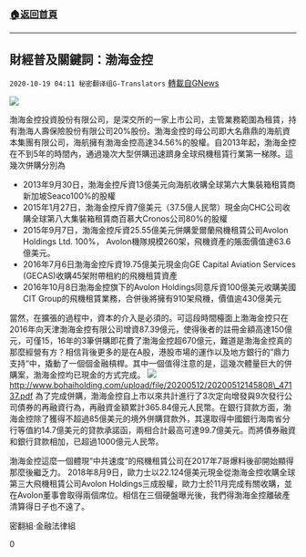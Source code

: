###  [:house:返回首頁](https://github.com/ourhimalayas/txt)
---

## 財經普及關鍵詞：渤海金控
`2020-10-19 04:11 秘密翻译组G-Translators` [轉載自GNews](https://gnews.org/zh-hant/433396/)

![]()![](https://gnews-media-offload.s3.amazonaws.com/wp-content/uploads/2020/10/19034126/1-100.jpg)


渤海金控投資股份有限公司，是深交所的一家上市公司，主管業務範圍為租賃，持有渤海人壽保險股份有限公司20%股份。渤海金控的母公司即大名鼎鼎的海航資本集團有限公司，海航擁有渤海金控高達34.56%的股權。自2013年起，渤海金控在不到5年的時間內，通過幾次大型併購迅速躋身全球飛機租賃行業第一梯隊。這幾次併購分別為

- 2013年9月30日，渤海金控斥資13億美元向海航收購全球第六大集裝箱租賃商新加坡Seaco100%的股權
- 2015年1月27日，渤海金控斥資7億美元（37.5億人民幣）現金向CHC公司收購全球第八大集裝箱租賃商百慕大Cronos公司80%的股權
- 2015年9月7日，渤海金控斥資25.55億美元併購愛爾蘭飛機租賃公司Avolon Holdings Ltd. 100%， Avolon機隊規模260架，飛機資產的賬面價值達63.6億美元。
- 2016年7月6日渤海金控斥資19.75億美元現金向GE Capital Aviation Services (GECAS)收購45架附帶租約的飛機租賃資產
- 2016年10月8日渤海金控旗下的Avolon Holdings同意斥資100億美元收購美國CIT Group的飛機租賃業務，合併後將擁有910架飛機，價值逾430億美元


當然，在擴張的過程中，資本的介入是必須的。可這段時間檯面上渤海金控只在2016年向天津渤海金控有限公司增資87.39億元，使得後者的註冊金額高達150億元，可僅15，16年的3筆併購即花費了渤海金控超670億元，難道是渤海金控真的那麼經營有方？相信背後更多的是在A股，港股市場的運作以及地方銀行的”鼎力支持“中，撬動了一個個金融槓桿。其中一個值得注意的是，這幾次體量巨大的併購案，渤海金控均已現金的方式完成。
![]()![](https://gnews-media-offload.s3.amazonaws.com/wp-content/uploads/2020/10/19034306/2-83.png)
 http://www.bohaiholding.com/upload/file/20200512/20200512145808\_47137.pdf
為了完成併購，渤海金控自上市以來共計進行了3次定向增發與9次發行公司債券的再融資行為，再融資金額累計365.84億元人民幣。在銀行貸款方面，渤海金控除了獲得不超過85億美元的境外併購貸款外，其還取得中國銀行海南省分行等值約14.7億美元的貸款承諾函，兩相合計最高可達99.7億美元。而將債券融資和銀行貸款相加，已超過1000億元人民幣。

渤海金控這麼一個體現“中共速度“的飛機租賃公司在2017年7哥爆料後卻開始顯得那麼後繼乏力。 2018年8月9日，歐力士以22.124億美元現金從渤海金控收購全球第三大飛機租賃公司Avolon Holdings三成股權，歐力士於11月完成有關收購，並在Avolon董事會取得兩個席位。相信在三個硬盤曝光後，我們得渤海金控離破產清算得日子也不遠了。

密翻組·金融法律組

0
